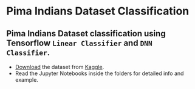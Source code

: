 # Pima Indians Dataset Classification

## Pima Indians Dataset classification using Tensorflow `Linear Classifier` and `DNN Classifier`.

* [Download](https://www.kaggle.com/uciml/pima-indians-diabetes-database/data) the dataset from [Kaggle](https://www.kaggle.com).
* Read the Jupyter Notebooks inside the folders for detailed info and example.
